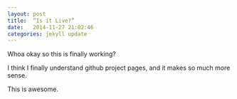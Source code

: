 ```yaml
---
layout: post
title:  “Is it Live?”
date:   2014-11-27 21:02:46
categories: jekyll update
---
```


Whoa okay so this is finally working?

I think I finally understand github project pages, and it makes so much more sense.

This is awesome.
